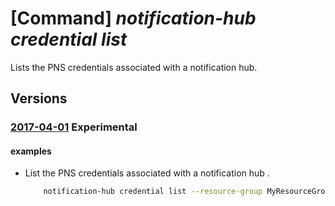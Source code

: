 # [Command] _notification-hub credential list_

Lists the PNS credentials associated with a notification hub.

## Versions

### [2017-04-01](/Resources/mgmt-plane/L3N1YnNjcmlwdGlvbnMve30vcmVzb3VyY2Vncm91cHMve30vcHJvdmlkZXJzL21pY3Jvc29mdC5ub3RpZmljYXRpb25odWJzL25hbWVzcGFjZXMve30vbm90aWZpY2F0aW9uaHVicy97fS9wbnNjcmVkZW50aWFscw==/2017-04-01.xml) **Experimental**

<!-- mgmt-plane /subscriptions/{}/resourcegroups/{}/providers/microsoft.notificationhubs/namespaces/{}/notificationhubs/{}/pnscredentials 2017-04-01 -->

#### examples

- List the PNS credentials associated with a notification hub .
    ```bash
        notification-hub credential list --resource-group MyResourceGroup --namespace-name my-namespace --notification-hub-name my-hub
    ```
